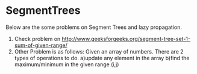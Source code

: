 # SegmentTrees
Below are the some problems on Segment Trees and lazy propagation.
1) Check problem on http://www.geeksforgeeks.org/segment-tree-set-1-sum-of-given-range/
2) Other Problem is as follows:
Given an array of numbers. There are 2 types of operations to do.
   a)update any element in the array
	 b)find the maximum/minimum in the given range (i,j)

